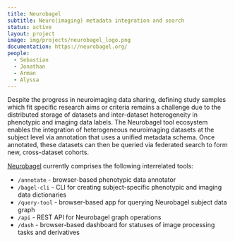 ```yaml
---
title: Neurobagel
subtitle: Neuro(imaging) metadata integration and search
status: active
layout: project
image: img/projects/neurobagel_logo.png
documentation: https://neurobagel.org/
people:
  - Sebastian
  - Jonathan
  - Arman
  - Alyssa
---
```


Despite the progress in neuroimaging data sharing, defining study samples which fit specific research aims or criteria remains a challenge due to the distributed storage of datasets and inter-dataset heterogeneity in phenotypic and imaging data labels. The Neurobagel tool ecosystem enables the integration of heterogeneous neuroimaging datasets at the subject level via annotation that uses a unified metadata schema. Once annotated, these datasets can then be queried via federated search to form new, cross-dataset cohorts.

[Neurobagel](https://github.com/neurobagel) currently comprises the following interrelated tools:

- `/annotate` - browser-based phenotypic data annotator
- `/bagel-cli` - CLI for creating subject-specific phenotypic and imaging data dictionaries
- `/query-tool` - browser-based app for querying Neurobagel subject data graph
- `/api` - REST API for Neurobagel graph operations
- `/dash` - browser-based dashboard for statuses of image processing tasks and derivatives

